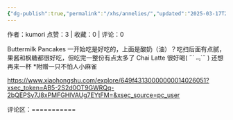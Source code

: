 ```yaml
---
{"dg-publish":true,"permalink":"/xhs/annelies/","updated":"2025-03-17T22:10:01.239+08:00"}
---
```


作者：kumori
点赞：3   |   收藏：0   |   评论：0

Buttermilk Pancakes 一开始吃是好吃的，上面是酸奶（油）？吃扫后面有点腻，果酱和枫糖都很好吃，但吃完一整份有点太多了
Chai Latte 很好喝( ﻿˶﻿´﹃`˵﻿ ) 还想再来一杯
*附赠一只不怕人小麻雀

https://www.xiaohongshu.com/explore/649f43130000000014026051?xsec_token=AB5-2S2d0OT9GWRQq-2bQEPSy7J8xPMFGHlVAUg7EYtFM=&xsec_source=pc_user

评论区：===========

